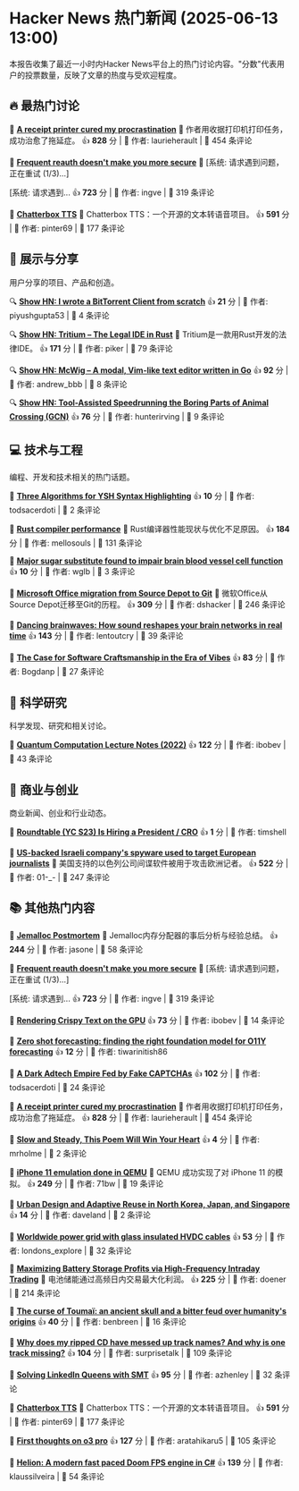 # Hacker News 热门新闻 (2025-06-13 13:00)

本报告收集了最近一小时内Hacker News平台上的热门讨论内容。"分数"代表用户的投票数量，反映了文章的热度与受欢迎程度。

## 🔥 最热门讨论

📰 **[A receipt printer cured my procrastination](https://www.laurieherault.com/articles/a-thermal-receipt-printer-cured-my-procrastination)**
  📝 作者用收据打印机打印任务，成功治愈了拖延症。
  👍 **828** 分 | 👤 作者: laurieherault | 💬 454 条评论

📰 **[Frequent reauth doesn't make you more secure](https://tailscale.com/blog/frequent-reath-security)**
  📝 [系统: 请求遇到问题，正在重试 (1/3)...]

[系统: 请求遇到...
  👍 **723** 分 | 👤 作者: ingve | 💬 319 条评论

📰 **[Chatterbox TTS](https://github.com/resemble-ai/chatterbox)**
  📝 Chatterbox TTS：一个开源的文本转语音项目。
  👍 **591** 分 | 👤 作者: pinter69 | 💬 177 条评论


## 👀 展示与分享

用户分享的项目、产品和创造。

🔍 **[Show HN: I wrote a BitTorrent Client from scratch](https://github.com/piyushgupta53/go-torrent-client)**
  👍 **21** 分 | 👤 作者: piyushgupta53 | 💬 4 条评论

🔍 **[Show HN: Tritium – The Legal IDE in Rust](https://tritium.legal/preview)**
  📝 Tritium是一款用Rust开发的法律IDE。
  👍 **171** 分 | 👤 作者: piker | 💬 79 条评论

🔍 **[Show HN: McWig – A modal, Vim-like text editor written in Go](https://github.com/firstrow/mcwig)**
  👍 **92** 分 | 👤 作者: andrew_bbb | 💬 8 条评论

🔍 **[Show HN: Tool-Assisted Speedrunning the Boring Parts of Animal Crossing (GCN)](https://github.com/hunterirving/pico-crossing)**
  👍 **76** 分 | 👤 作者: hunterirving | 💬 9 条评论


## 💻 技术与工程

编程、开发和技术相关的热门话题。

📰 **[Three Algorithms for YSH Syntax Highlighting](https://github.com/oils-for-unix/oils.vim/blob/main/doc/algorithms.md)**
  👍 **10** 分 | 👤 作者: todsacerdoti | 💬 2 条评论

📰 **[Rust compiler performance](https://kobzol.github.io/rust/rustc/2025/06/09/why-doesnt-rust-care-more-about-compiler-performance.html)**
  📝 Rust编译器性能现状与优化不足原因。
  👍 **184** 分 | 👤 作者: mellosouls | 💬 131 条评论

📰 **[Major sugar substitute found to impair brain blood vessel cell function](https://medicalxpress.com/news/2025-06-major-sugar-substitute-impair-brain.html)**
  👍 **10** 分 | 👤 作者: wglb | 💬 3 条评论

📰 **[Microsoft Office migration from Source Depot to Git](https://danielsada.tech/blog/carreer-part-7-how-office-moved-to-git-and-i-loved-devex/)**
  📝 微软Office从Source Depot迁移至Git的历程。
  👍 **309** 分 | 👤 作者: dshacker | 💬 246 条评论

📰 **[Dancing brainwaves: How sound reshapes your brain networks in real time](https://www.sciencedaily.com/releases/2025/06/250602155001.htm)**
  👍 **143** 分 | 👤 作者: lentoutcry | 💬 39 条评论

📰 **[The Case for Software Craftsmanship in the Era of Vibes](https://zed.dev/blog/software-craftsmanship-in-the-era-of-vibes)**
  👍 **83** 分 | 👤 作者: Bogdanp | 💬 27 条评论


## 🔬 科学研究

科学发现、研究和相关讨论。

📰 **[Quantum Computation Lecture Notes (2022)](https://math.mit.edu/~shor/435-LN/)**
  👍 **122** 分 | 👤 作者: ibobev | 💬 43 条评论


## 💼 商业与创业

商业新闻、创业和行业动态。

💼 **[Roundtable (YC S23) Is Hiring a President / CRO](https://www.ycombinator.com/companies/roundtable/jobs/wmPTI9F-president-cro-founding)**
  👍 **1** 分 | 👤 作者: timshell

📰 **[US-backed Israeli company's spyware used to target European journalists](https://apnews.com/article/spyware-italy-paragon-meloni-pegasus-f36dd32106f44398ee24001317ccf2bb)**
  📝 美国支持的以色列公司间谍软件被用于攻击欧洲记者。
  👍 **522** 分 | 👤 作者: 01-_- | 💬 247 条评论


## 📚 其他热门内容

📰 **[Jemalloc Postmortem](https://jasone.github.io/2025/06/12/jemalloc-postmortem/)**
  📝 Jemalloc内存分配器的事后分析与经验总结。
  👍 **244** 分 | 👤 作者: jasone | 💬 58 条评论

📰 **[Frequent reauth doesn't make you more secure](https://tailscale.com/blog/frequent-reath-security)**
  📝 [系统: 请求遇到问题，正在重试 (1/3)...]

[系统: 请求遇到...
  👍 **723** 分 | 👤 作者: ingve | 💬 319 条评论

📰 **[Rendering Crispy Text on the GPU](https://osor.io/text)**
  👍 **73** 分 | 👤 作者: ibobev | 💬 14 条评论

📰 **[Zero shot forecasting: finding the right foundation model for O11Y forecasting](https://www.parseable.com/blog/zero-shot-forecasting)**
  👍 **12** 分 | 👤 作者: tiwarinitish86

📰 **[A Dark Adtech Empire Fed by Fake CAPTCHAs](https://krebsonsecurity.com/2025/06/inside-a-dark-adtech-empire-fed-by-fake-captchas/)**
  👍 **102** 分 | 👤 作者: todsacerdoti | 💬 24 条评论

📰 **[A receipt printer cured my procrastination](https://www.laurieherault.com/articles/a-thermal-receipt-printer-cured-my-procrastination)**
  📝 作者用收据打印机打印任务，成功治愈了拖延症。
  👍 **828** 分 | 👤 作者: laurieherault | 💬 454 条评论

📰 **[Slow and Steady, This Poem Will Win Your Heart](https://www.nytimes.com/interactive/2025/06/12/books/kay-ryan-turtle-poem.html)**
  👍 **4** 分 | 👤 作者: mrholme | 💬 2 条评论

📰 **[iPhone 11 emulation done in QEMU](https://github.com/ChefKissInc/QEMUAppleSilicon)**
  📝 QEMU 成功实现了对 iPhone 11 的模拟。
  👍 **249** 分 | 👤 作者: 71bw | 💬 19 条评论

📰 **[Urban Design and Adaptive Reuse in North Korea, Japan, and Singapore](https://www.governance.fyi/p/adaptive-reuse-across-asia-singapores)**
  👍 **14** 分 | 👤 作者: daveland | 💬 2 条评论

📰 **[Worldwide power grid with glass insulated HVDC cables](https://omattos.com/2025/06/12/glass-hvdc-cables.html)**
  👍 **53** 分 | 👤 作者: londons_explore | 💬 32 条评论

📰 **[Maximizing Battery Storage Profits via High-Frequency Intraday Trading](https://arxiv.org/abs/2504.06932)**
  📝 电池储能通过高频日内交易最大化利润。
  👍 **225** 分 | 👤 作者: doener | 💬 214 条评论

📰 **[The curse of Toumaï: an ancient skull and a bitter feud over humanity's origins](https://www.theguardian.com/science/2025/may/27/the-curse-of-toumai-ancient-skull-disputed-femur-feud-humanity-origins)**
  👍 **40** 分 | 👤 作者: benbreen | 💬 16 条评论

📰 **[Why does my ripped CD have messed up track names? And why is one track missing?](https://www.akpain.net/blog/inside-a-cd/)**
  👍 **104** 分 | 👤 作者: surprisetalk | 💬 109 条评论

📰 **[Solving LinkedIn Queens with SMT](https://buttondown.com/hillelwayne/archive/solving-linkedin-queens-with-smt/)**
  👍 **95** 分 | 👤 作者: azhenley | 💬 32 条评论

📰 **[Chatterbox TTS](https://github.com/resemble-ai/chatterbox)**
  📝 Chatterbox TTS：一个开源的文本转语音项目。
  👍 **591** 分 | 👤 作者: pinter69 | 💬 177 条评论

📰 **[First thoughts on o3 pro](https://www.latent.space/p/o3-pro)**
  👍 **127** 分 | 👤 作者: aratahikaru5 | 💬 105 条评论

📰 **[Helion: A modern fast paced Doom FPS engine in C#](https://github.com/Helion-Engine/Helion)**
  👍 **139** 分 | 👤 作者: klaussilveira | 💬 54 条评论

